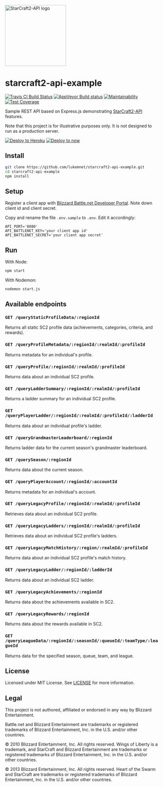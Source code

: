 <img src="https://raw.githubusercontent.com/lukemnet/starcraft2-api-docs/master/docs/.vuepress/public/logo.png" alt="StarCraft2-API logo" width="200" height="200">

# starcraft2-api-example
[![Travis CI Build Status](https://travis-ci.org/lukemnet/starcraft2-api-example.svg?branch=master)](https://travis-ci.org/lukemnet/starcraft2-api-example)
[![AppVeyor Build status](https://ci.appveyor.com/api/projects/status/quvaodb0jkqkvkxf/branch/master?svg=true)](https://ci.appveyor.com/project/lwojcik/starcraft2-api-example/branch/master)
[![Maintainability](https://api.codeclimate.com/v1/badges/790916641cb9f64e9d60/maintainability)](https://codeclimate.com/github/lukemnet/starcraft2-api-example/maintainability)
[![Test Coverage](https://api.codeclimate.com/v1/badges/790916641cb9f64e9d60/test_coverage)](https://codeclimate.com/github/lukemnet/starcraft2-api-example/test_coverage)


Sample REST API based on Express.js demonstrating [StarCraft2-API](https://github.com/lukemnet/starcraft2-api) features.

Note that this project is for illustrative purposes only. It is not designed to run as a production server.

[![Deploy to Heroku](https://www.herokucdn.com/deploy/button.svg)](https://heroku.com/deploy)
[![Deploy to now](https://deploy.now.sh/static/button.svg)](https://deploy.now.sh/?repo=https://github.com/lukemnet/starcraft2-api-example&env=API_BATTLENET_KEY&env=API_BATTLENET_SECRET)

## Install

```bash
git clone https://github.com/lukemnet/starcraft2-api-example.git
cd starcraft2-api-example
npm install
```

## Setup

Register a client app with [Blizzard Battle.net Developer Portal](https://develop.battle.net/access/clients). Note down client id and client secret.

Copy and rename the file ``.env.sample`` to ``.env``. Edit it accordingly:

```
API_PORT='8080'
API_BATTLENET_KEY='your client app id'
API_BATTLENET_SECRET='your client app secret'
```

## Run

With Node:

```bash
npm start
```

With Nodemon:

```bash
nodemon start.js
```

## Available endpoints

### ``GET /queryStaticProfileData/:regionId``

Returns all static SC2 profile data (achievements, categories, criteria, and rewards).

### ``GET /queryProfileMetadata/:regionId/:realmId/:profileId``

Returns metadata for an individual's profile.

### ``GET /queryProfile/:regionId/:realmId/:profileId``

Returns data about an individual SC2 profile.

### ``GET /queryLadderSummary/:regionId/:realmId/:profileId``

Returns a ladder summary for an individual SC2 profile.

### ``GET /queryPlayerLadder/:regionId/:realmId/:profileId/:ladderId``

Returns data about an individual profile's ladder.

### ``GET /queryGrandmasterLeaderboard/:regionId``

Returns ladder data for the current season's grandmaster leaderboard.

### ``GET /querySeason/:regionId``

Returns data about the current season.

### ``GET /queryPlayerAccount/:regionId/:accountId``

Returns metadata for an individual's account.

### ``GET /queryLegacyProfile/:regionId/:realmId/:profileId``

Retrieves data about an individual SC2 profile.

### ``GET /queryLegacyLadders/:regionId/:realmId/:profileId``

Retrieves data about an individual SC2 profile's ladders.

### ``GET /queryLegacyMatchHistory/:region/:realmId/:profileId``

Returns data about an individual SC2 profile's match history.

### ``GET /queryLegacyLadder/:regionId/:ladderId``

Returns data about an individual SC2 ladder.

### ``GET /queryLegacyAchievements/:regionId``

Returns data about the achievements available in SC2.

### ``GET /queryLegacyRewards/:regionId``

Returns data about the rewards available in SC2.

### ``GET /queryLeagueData/:regionId/:seasonId/:queueId/:teamType/:leagueId``

Returns data for the specified season, queue, team, and league.

## License

Licensed under MIT License. See [LICENSE](https://github.com/lukemnet/starcraft2-api-example/blob/master/LICENSE) for more information.

## Legal

This project is not authored, affiliated or endorsed in any way by Blizzard Entertainment.

Battle.net and Blizzard Entertainment are trademarks or registered trademarks of Blizzard Entertainment, Inc. in the U.S. and/or other countries.

© 2010 Blizzard Entertainment, Inc. All rights reserved. Wings of Liberty is a trademark, and StarCraft and Blizzard Entertainment are trademarks or registered trademarks of Blizzard Entertainment, Inc. in the U.S. and/or other countries.

© 2013 Blizzard Entertainment, Inc. All rights reserved. Heart of the Swarm and StarCraft are trademarks or registered trademarks of Blizzard Entertainment, Inc. in the U.S. and/or other countries.
